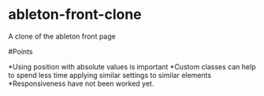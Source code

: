 # ableton-front-clone

A clone of the ableton front page

#Points

*Using position with absolute values is important
*Custom classes can help to spend less time applying similar settings to similar elements
*Responsiveness have not been worked yet.


